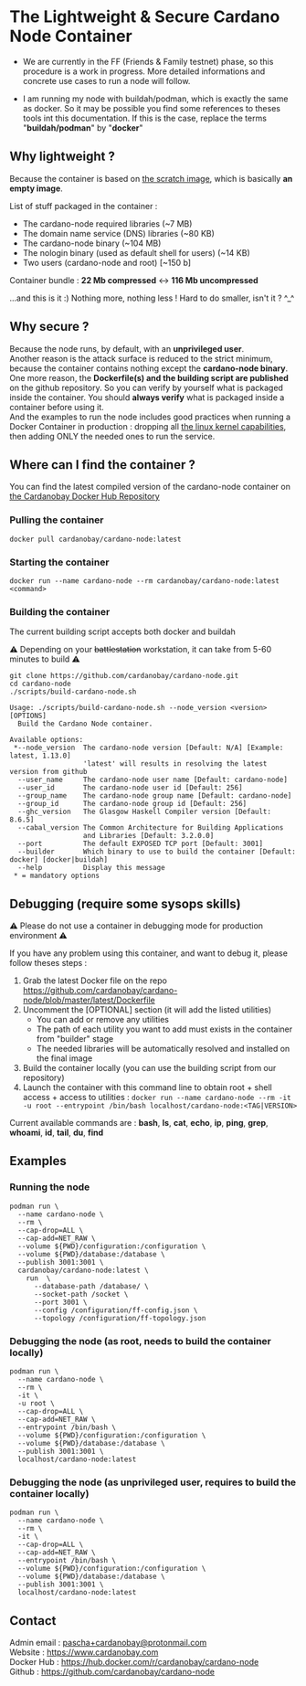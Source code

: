 # The Lightweight & Secure Cardano Node Container

* We are currently in the FF (Friends & Family testnet) phase, so this procedure is a work in progress. More detailed informations and concrete use cases to run a node will follow.

* I am running my node with buildah/podman, which is exactly the same as docker. So it may be possible you find some references to theses tools int this documentation. If this is the case, replace the terms "**buildah/podman**" by "**docker**"

## Why lightweight ?

Because the container is based on [the scratch image](https://hub.docker.com/_/scratch "The Scratch Image"), which is basically **an empty image**.

List of stuff packaged in the container :

* The cardano-node required libraries (~7 MB)
* The domain name service (DNS) libraries (~80 KB)
* The cardano-node binary (~104 MB)
* The nologin binary (used as default shell for users) (~14 KB)
* Two users (cardano-node and root) [~150 b]

Container bundle : **22 Mb compressed** <-> **116 Mb uncompressed**

...and this is it :) Nothing more, nothing less ! Hard to do smaller, isn't it ? ^_^

## Why secure ?

Because the node runs, by default, with an **unprivileged user**. \
Another reason is the attack surface is reduced to the strict minimum, because the container contains nothing except the **cardano-node binary**. \
One more reason, the **Dockerfile(s) and the building script are published** on the github repository. So you can verify by yourself what is packaged inside the container. You should **always verify** what is packaged inside a container before using it.\
And the examples to run the node includes good practices when running a Docker Container in production : dropping all [the linux kernel capabilities](https://docs.docker.com/engine/security/security/#linux-kernel-capabilities "the linux kernel capabilities"), then adding ONLY the needed ones to run the service.

## Where can I find the container ?
You can find the latest compiled version of the cardano-node container on [the Cardanobay Docker Hub Repository](https://hub.docker.com/repository/docker/cardanobay/cardano-node "the Cardanobay Docker Hub Repository")

### Pulling the container
```
docker pull cardanobay/cardano-node:latest
```
### Starting the container
```
docker run --name cardano-node --rm cardanobay/cardano-node:latest <command>
```

### Building the container

The current building script accepts both docker and buildah

⚠️ Depending on your ~~battlestation~~ workstation, it can take from 5-60 minutes to build ⚠️

```
git clone https://github.com/cardanobay/cardano-node.git
cd cardano-node
./scripts/build-cardano-node.sh
```


```
Usage: ./scripts/build-cardano-node.sh --node_version <version> [OPTIONS]
  Build the Cardano Node container.

Available options:
 *--node_version  The cardano-node version [Default: N/A] [Example: latest, 1.13.0]
                  'latest' will results in resolving the latest version from github
  --user_name     The cardano-node user name [Default: cardano-node]
  --user_id       The cardano-node user id [Default: 256]
  --group_name    The cardano-node group name [Default: cardano-node]
  --group_id      The cardano-node group id [Default: 256]
  --ghc_version   The Glasgow Haskell Compiler version [Default: 8.6.5]
  --cabal_version The Common Architecture for Building Applications
                  and Libraries [Default: 3.2.0.0]
  --port          The default EXPOSED TCP port [Default: 3001]
  --builder       Which binary to use to build the container [Default: docker] [docker|buildah]
  --help          Display this message
 * = mandatory options

```

## Debugging (require some sysops skills)

⚠️ Please do not use a container in debugging mode for production environment ⚠️

If you have any problem using this container, and want to debug it, please follow theses steps :
1. Grab the latest Docker file on the repo https://github.com/cardanobay/cardano-node/blob/master/latest/Dockerfile
2. Uncomment the [OPTIONAL] section (it will add the listed utilities)
   * You can add or remove any utilities
   * The path of each utility you want to add must exists in the container from "builder" stage
   * The needed libraries will be automatically resolved and installed on the final image
3. Build the container locally (you can use the building script from our repository)
4. Launch the container with this command line to obtain root + shell access + access to utilities :
`docker run --name cardano-node --rm -it -u root --entrypoint /bin/bash localhost/cardano-node:<TAG|VERSION>`

Current available commands are : **bash**, **ls**, **cat**, **echo**, **ip**, **ping**, **grep**, **whoami**, **id**, **tail**, **du**, **find**

## Examples

### Running the node
```
podman run \
  --name cardano-node \
  --rm \
  --cap-drop=ALL \
  --cap-add=NET_RAW \
  --volume ${PWD}/configuration:/configuration \
  --volume ${PWD}/database:/database \
  --publish 3001:3001 \
  cardanobay/cardano-node:latest \
    run  \
      --database-path /database/ \
      --socket-path /socket \
      --port 3001 \
      --config /configuration/ff-config.json \
      --topology /configuration/ff-topology.json
```

### Debugging the node (as root, needs to build the container locally)

```
podman run \
  --name cardano-node \
  --rm \
  -it \
  -u root \
  --cap-drop=ALL \
  --cap-add=NET_RAW \
  --entrypoint /bin/bash \
  --volume ${PWD}/configuration:/configuration \
  --volume ${PWD}/database:/database \
  --publish 3001:3001 \
  localhost/cardano-node:latest
```

### Debugging the node (as unprivileged user, requires to build the container locally)

```
podman run \
  --name cardano-node \
  --rm \
  -it \
  --cap-drop=ALL \
  --cap-add=NET_RAW \
  --entrypoint /bin/bash \
  --volume ${PWD}/configuration:/configuration \
  --volume ${PWD}/database:/database \
  --publish 3001:3001 \
  localhost/cardano-node:latest
```

## Contact

Admin email : pascha+cardanobay@protonmail.com \
Website : https://www.cardanobay.com \
Docker Hub : https://hub.docker.com/r/cardanobay/cardano-node \
Github : https://github.com/cardanobay/cardano-node
